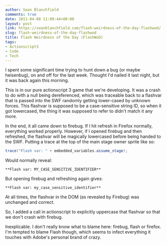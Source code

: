 ```yaml
---
author: Sean Blanchfield
comments: true
date: 2011-04-08 11:09:44+00:00
layout: post
link: https://seanblanchfield.com/flash-weirdness-of-the-day-flashwod/
slug: flash-weirdness-of-the-day-flashwod
title: Flash Weirdness of the Day (FlashWoD)
tags:
- Actionscript3
- Code
- Tech
---
```


I spent some significant time trying to hunt down a bug (or maybe heisenbug), on and off for the last week. Thought I'd nailed it last night, but it was back again this morning.

<!-- more -->

This is in our pure actionscript 3 game that we're developing. It was a crash to do with a null being dereferenced, which was traceable back to a flashvar that is passed into the SWF randomly getting lower-cased by unknown forces. This flashvar is supposed to be a case-sensitive string ID, so when it got lowercased, the thing it was supposed to refer to didn't match it any more.

In the end, it all came down to firebug. If I hit refresh in Firefox normally, everything worked properly. However, if I opened firebug and then refreshed, the flashvar will be magically lowercased before being handed to the SWF. Putting a trace at the top of the main stage owner sprite like so:

``` actionscript
trace("Flash var: " + embedded_variables.assume_stage);
```

Would normally reveal:

```
**Flash var: MY_CASE_SENSITIVE_IDENTIFIER**
```

But opening firebug and refreshing again gives:
```
**Flash var: my_case_sensitive_identifier**
```

At all times, the flashvar in the DOM (as revealed by Firebug) was unchanged and correct.

So, I added a call in actionscript to explicitly uppercase that flashvar so that we don't crash with firebug.

Inexplicable. I don't really know what to blame here: firebug, flash or firefox. I'm tempted to blame Flash though, which seems to infect everything it touches with Adobe's personal brand of crazy.